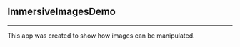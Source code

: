 ## ImmersiveImagesDemo
----------------------------------
This app was created to show how images can be manipulated.
